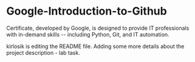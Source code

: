# Google-Introduction-to-Github
Certificate, developed by Google, is designed to provide IT professionals with in-demand skills -- including Python, Git, and IT automation.

kirlosik is editing the README file. Adding some more details about the project description - lab task.

